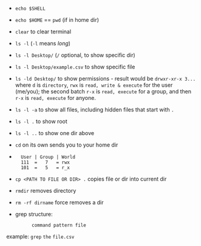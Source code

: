 - `echo $SHELL`
- `echo $HOME` == `pwd` (if in home dir)
- `clear` to clear terminal 
- `ls -l` (`-l` means _long_)
- `ls -l Desktop/` (`/` optional, to show specific dir)
- `ls -l Desktop/example.csv` to show specific file
- `ls -ld Desktop/` to show permissions - result would be `drwxr-xr-x 3...` where `d` is `directory`, `rwx` is `read, write & execute` for the user (me/you);  the second batch `r-x` is `read, execute` for a group, and then `r-x` is `read, execute` for anyone.
- `ls -l -a` to show all files, including hidden files that start with `.`
- `ls -l .` to show root
- `ls -l ..` to show one dir above
- `cd` on its own sends you to your home dir
- ```the "bit positions" are:
    User | Group | World
    111  =   7   = rwx
    101  =   5   = r_x
    ```
- `cp <PATH TO FILE OR DIR> .` copies file or dir into current dir
- `rmdir` removes directory
- `rm -rf dirname` force removes a dir
- grep structure:

            command pattern file
example:    `grep`  `the`   `file.csv`